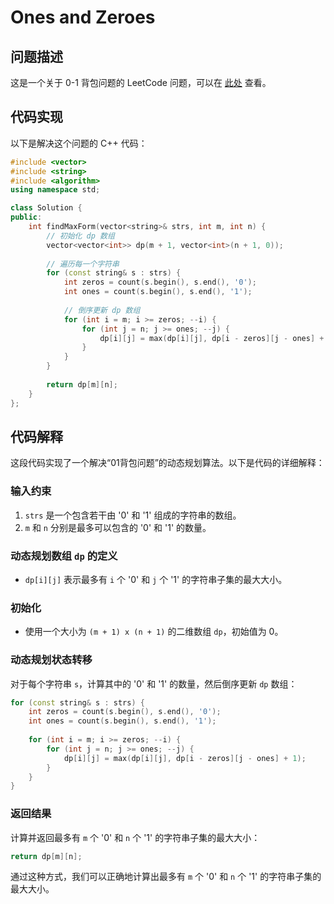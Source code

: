 # Ones and Zeroes

## 问题描述

这是一个关于 0-1 背包问题的 LeetCode 问题，可以在 [此处](https://leetcode.cn/problems/ones-and-zeroes/) 查看。

## 代码实现

以下是解决这个问题的 C++ 代码：

```cpp
#include <vector>
#include <string>
#include <algorithm>
using namespace std;

class Solution {
public:
    int findMaxForm(vector<string>& strs, int m, int n) {
        // 初始化 dp 数组
        vector<vector<int>> dp(m + 1, vector<int>(n + 1, 0));
        
        // 遍历每一个字符串
        for (const string& s : strs) {
            int zeros = count(s.begin(), s.end(), '0');
            int ones = count(s.begin(), s.end(), '1');
            
            // 倒序更新 dp 数组
            for (int i = m; i >= zeros; --i) {
                for (int j = n; j >= ones; --j) {
                    dp[i][j] = max(dp[i][j], dp[i - zeros][j - ones] + 1);
                }
            }
        }
        
        return dp[m][n];
    }
};
```

## 代码解释

这段代码实现了一个解决“01背包问题”的动态规划算法。以下是代码的详细解释：

### 输入约束

1. `strs` 是一个包含若干由 '0' 和 '1' 组成的字符串的数组。
2. `m` 和 `n` 分别是最多可以包含的 '0' 和 '1' 的数量。

### 动态规划数组 `dp` 的定义

- `dp[i][j]` 表示最多有 `i` 个 '0' 和 `j` 个 '1' 的字符串子集的最大大小。

### 初始化

- 使用一个大小为 `(m + 1) x (n + 1)` 的二维数组 `dp`，初始值为 0。

### 动态规划状态转移

对于每个字符串 `s`，计算其中的 '0' 和 '1' 的数量，然后倒序更新 `dp` 数组：

```cpp
for (const string& s : strs) {
    int zeros = count(s.begin(), s.end(), '0');
    int ones = count(s.begin(), s.end(), '1');
    
    for (int i = m; i >= zeros; --i) {
        for (int j = n; j >= ones; --j) {
            dp[i][j] = max(dp[i][j], dp[i - zeros][j - ones] + 1);
        }
    }
}
```

### 返回结果

计算并返回最多有 `m` 个 '0' 和 `n` 个 '1' 的字符串子集的最大大小：

```cpp
return dp[m][n];
```

通过这种方式，我们可以正确地计算出最多有 `m` 个 '0' 和 `n` 个 '1' 的字符串子集的最大大小。